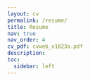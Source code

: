 ```yaml
---
layout: cv
permalink: /resume/
title: Resume
nav: true
nav_order: 4
cv_pdf: cvweb_v1023a.pdf
description:
toc:
  sidebar: left
---
```

